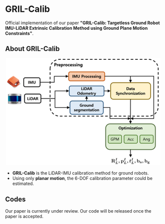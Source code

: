 # GRIL-Calib
Official implementation of our paper **"GRIL-Calib: Targetless Ground Robot IMU-LiDAR Extrinsic Calibration Method using Ground Plane Motion Constraints"**.  

## About GRIL-Calib
<p align="center"><img src="./figs/GRIL-Calib-overview.png" width = "500" ></p>  

- **GRIL-Calib** is the LiDAR-IMU calibration method for ground robots.
- Using only **planar motion**, the 6-DOF calibration parameter could be estimated.

## Codes  
Our paper is currently under review. Our code will be released once the paper is accepted.
